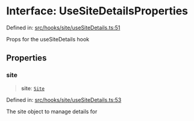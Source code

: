 # Interface: UseSiteDetailsProperties

Defined in: [src/hooks/site/useSiteDetails.ts:51](https://github.com/Nick2bad4u/Uptime-Watcher/blob/main/src/hooks/site/useSiteDetails.ts#L51)

Props for the useSiteDetails hook

## Properties

### site

> **site**: [`Site`](../../../../../shared/types/interfaces/Site.md)

Defined in: [src/hooks/site/useSiteDetails.ts:53](https://github.com/Nick2bad4u/Uptime-Watcher/blob/main/src/hooks/site/useSiteDetails.ts#L53)

The site object to manage details for
